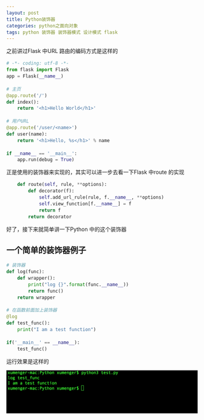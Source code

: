 ```yaml
---
layout: post
title: Python装饰器
categories: python之面向对象
tags: python 装饰器 装饰器模式 设计模式 flask
---
```


之前讲过Flask 中URL 路由的编码方式是这样的

```python
# -*- coding: utf-8 -*-
from flask import Flask
app = Flask(__name__)

# 主页
@app.route('/')
def index():
    return '<h1>Hello World</h1>'

# 用户URL
@app.route('/user/<name>')
def user(name):
    return '<h1>Hello, %s</h1>' % name

if __name__ == '__main__':
    app.run(debug = True)
```

正是使用的装饰器来实现的，其实可以进一步去看一下Flask 中route 的实现

```python
    def route(self, rule, **options):
        def decorator(f):
            self.add_url_rule(rule, f.__name__, **options)
            self.view_function[f.__name__] = f
            return f
        return decorator
```

好了，接下来就简单讲一下Python 中的这个装饰器

## 一个简单的装饰器例子

```python
# 装饰器
def log(func):
    def wrapper():
        print("log {}".format(func.__name__))
        return func()
    return wrapper

# 在函数前面加上装饰器
@log
def test_func():
    print("I am a test function")

if('__main__' == __name__):
    test_func()
```

运行效果是这样的

![image](../media/image/2018-10-13/01.png)

